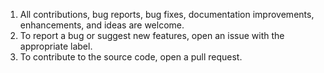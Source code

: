1. All contributions, bug reports, bug fixes, documentation improvements, enhancements, and ideas are welcome.
2. To report a bug or suggest new features, open an issue with the appropriate label.
3. To contribute to the source code, open a pull request.
